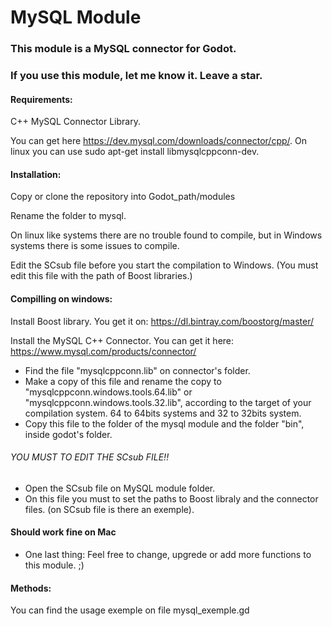 # MySQL Module 

### This module is a MySQL connector for Godot.
### If you use this module, let me know it. Leave a star. 


#### Requirements: 

C++ MySQL Connector Library. 

You can get here https://dev.mysql.com/downloads/connector/cpp/. 
On linux you can use sudo apt-get install libmysqlcppconn-dev.

   
#### Installation: 

Copy or clone the repository into Godot_path/modules

Rename the folder to mysql.

On linux like systems there are no trouble found to compile, but in Windows systems there is some issues to compile. 

Edit the SCsub file before you start the compilation to Windows. (You must edit this file with the path of Boost libraries.)

#### Compilling on windows:

Install Boost library. You get it on:
https://dl.bintray.com/boostorg/master/


Install the MySQL C++ Connector. You can get it here:
https://www.mysql.com/products/connector/


- Find the file "mysqlcppconn.lib" on connector's folder.
- Make a copy of this file and rename the copy to "mysqlcppconn.windows.tools.64.lib" or "mysqlcppconn.windows.tools.32.lib",   according to the target of your compilation system. 64 to 64bits systems and 32 to 32bits system.
- Copy this file to the folder of the mysql module and the folder "bin", inside godot's folder. 


######        YOU MUST TO EDIT THE SCsub FILE!!
- Open the SCsub file on MySQL module folder.
- On this file you must to set the paths to Boost libraly and the connector files. (on SCsub file is there an exemple).



#### Should work fine on Mac

- One last thing: Feel free to change, upgrede or add more functions to this module. ;)


#### Methods: 

You can find the usage exemple on file mysql_exemple.gd




